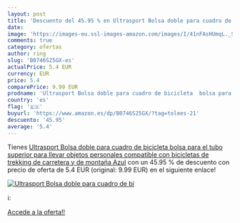 ```yaml
---
layout: post
title: 'Descuento del 45.95 % en Ultrasport Bolsa doble para cuadro de bi'
date: 
image: 'https://images-eu.ssl-images-amazon.com/images/I/41nFAsHUmqL._SL200_.jpg'
comments: true
category: ofertas
author: ring
slug: 'B0746S25GX-es'
actualPrice: 5.4 EUR
currency: EUR
price: 5.4
comparePrice: 9.99 EUR
prodname: 'Ultrasport Bolsa doble para cuadro de bicicleta  bolsa para el tubo superior para llevar objetos personales  compatible con bicicletas de trekking  de carretera y de montaña  Azul'
country: 'es'
flag: '🇪🇸'
buyurl: 'https://www.amazon.es/dp/B0746S25GX/?tag=tolees-21'
descuento: '45.95'
average: '5.4'
---
```


Tienes [Ultrasport Bolsa doble para cuadro de bicicleta  bolsa para el tubo superior para llevar objetos personales  compatible con bicicletas de trekking  de carretera y de montaña  Azul](https://www.amazon.es/dp/B0746S25GX/?tag=tolees-21) con un 45.95 % de descuento con precio de oferta de 5.4 EUR (original: 9.99 EUR) en el siguiente enlace!

[![Ultrasport Bolsa doble para cuadro de bi](https://images-eu.ssl-images-amazon.com/images/I/41nFAsHUmqL._SL200_.jpg)](https://www.amazon.es/dp/B0746S25GX/?tag=tolees-21)

ℹ️:


[Accede a la oferta!!](https://www.amazon.es/dp/B0746S25GX/?tag=tolees-21)
